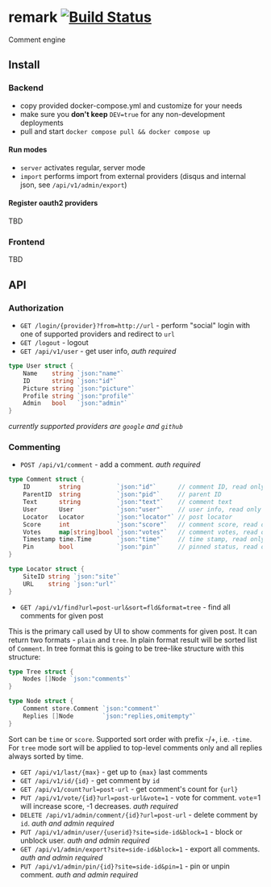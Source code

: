 # remark [![Build Status](http://drone.umputun.com:9080/api/badges/umputun/remark/status.svg)](http://drone.umputun.com:9080/umputun/remark)

Comment engine

## Install

### Backend

- copy provided docker-compose.yml and customize for your needs
- make sure you **don't keep** `DEV=true` for any non-development deployments
- pull and start `docker compose pull && docker compose up`

#### Run modes

- `server` activates regular, server mode
- `import` performs import from external providers (disqus and internal json, see `/api/v1/admin/export`)

#### Register oauth2 providers

TBD

### Frontend

TBD

## API

### Authorization

- `GET /login/{provider}?from=http://url` - perform "social" login with one of supported providers and redirect to `url`
- `GET /logout` - logout
- `GET /api/v1/user` - get user info, _auth required_

```go
type User struct {
    Name    string `json:"name"`
    ID      string `json:"id"`
    Picture string `json:"picture"`
    Profile string `json:"profile"`
    Admin   bool   `json:"admin"`
}
```

_currently supported providers are `google` and `github`_

### Commenting

- `POST /api/v1/comment` - add a comment. _auth required_

```go
type Comment struct {
    ID        string          `json:"id"`      // comment ID, read only
    ParentID  string          `json:"pid"`     // parent ID
    Text      string          `json:"text"`    // comment text
    User      User            `json:"user"`    // user info, read only
    Locator   Locator         `json:"locator"` // post locator
    Score     int             `json:"score"`   // comment score, read only
    Votes     map[string]bool `json:"votes"`   // comment votes, read only
    Timestamp time.Time       `json:"time"`    // time stamp, read only
    Pin       bool            `json:"pin"`     // pinned status, read only
}

type Locator struct {
    SiteID string `json:"site"`
    URL    string `json:"url"`
}
```

- `GET /api/v1/find?url=post-url&sort=fld&format=tree` - find all comments for given post

This is the primary call used by UI to show comments for given post. It can return two formats - `plain` and `tree`. In plain 
format result will be sorted list of `Comment`. In tree format this is going to be tree-like structure with this structure:

```go
type Tree struct {
    Nodes []Node `json:"comments"`
}

type Node struct {
    Comment store.Comment `json:"comment"`
    Replies []Node        `json:"replies,omitempty"`
}
```

Sort can be `time` or `score`. Supported sort order with prefix -/+, i.e. `-time`. For `tree` mode sort will be applied to top-level comments only and all replies always sorted by time.

- `GET /api/v1/last/{max}` - get up to `{max}` last comments
- `GET /api/v1/id/{id}` - get comment by `id`
- `GET /api/v1/count?url=post-url` - get comment's count for `{url}`
- `PUT /api/v1/vote/{id}?url=post-url&vote=1` - vote for comment. `vote`=1 will increase score, -1 decreases. _auth required_
- `DELETE /api/v1/admin/comment/{id}?url=post-url` - delete comment by `id`. _auth and admin required_
- `PUT /api/v1/admin/user/{userid}?site=side-id&block=1` - block or unblock user. _auth and admin required_
- `GET /api/v1/admin/export?site=side-id&block=1` - export all comments. _auth and admin required_
- `PUT /api/v1/admin/pin/{id}?site=side-id&pin=1` - pin or unpin comment. _auth and admin required_
